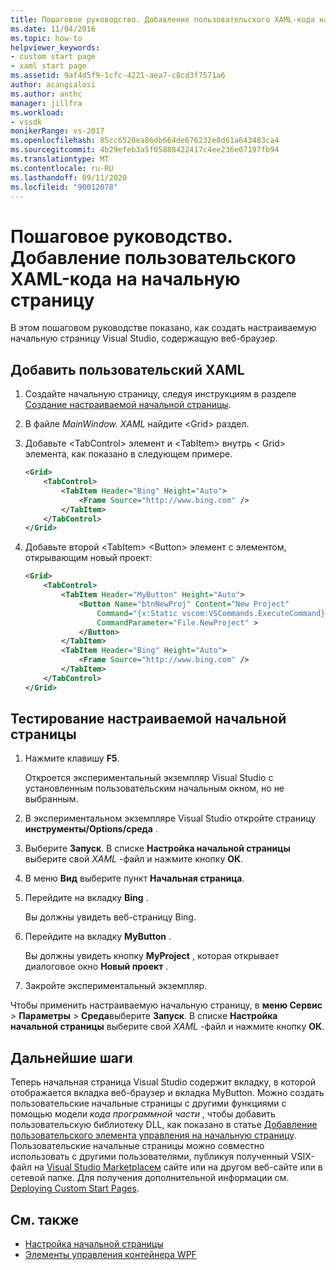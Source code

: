 ```yaml
---
title: Пошаговое руководство. Добавление пользовательского XAML-кода на начальную страницу | Документация Майкрософт
ms.date: 11/04/2016
ms.topic: how-to
helpviewer_keywords:
- custom start page
- xaml start page
ms.assetid: 9af4d5f9-1cfc-4221-aea7-c8cd3f7571a6
author: acangialosi
ms.author: anthc
manager: jillfra
ms.workload:
- vssdk
monikerRange: vs-2017
ms.openlocfilehash: 85cc6520ea86db664de676232e8d61a643483ca4
ms.sourcegitcommit: 4b29efeb3a5f05888422417c4ee236e07197fb94
ms.translationtype: MT
ms.contentlocale: ru-RU
ms.lasthandoff: 09/11/2020
ms.locfileid: "90012078"
---
```

# <a name="walkthrough-add-custom-xaml-to-the-start-page"></a>Пошаговое руководство. Добавление пользовательского XAML-кода на начальную страницу

В этом пошаговом руководстве показано, как создать настраиваемую начальную страницу Visual Studio, содержащую веб-браузер.

## <a name="add-custom-xaml"></a>Добавить пользовательский XAML

1. Создайте начальную страницу, следуя инструкциям в разделе [Создание настраиваемой начальной страницы](../extensibility/creating-a-custom-start-page.md).

2. В файле *MainWindow. XAML* найдите \<Grid> раздел.

3. Добавьте \<TabControl> элемент и \<TabItem> внутрь \< Grid> элемента, как показано в следующем примере.

    ```xml
    <Grid>
        <TabControl>
            <TabItem Header="Bing" Height="Auto">
                <Frame Source="http://www.bing.com" />
            </TabItem>
        </TabControl>
    </Grid>
    ```

4. Добавьте второй \<TabItem> \<Button> элемент с элементом, открывающим новый проект:

    ```xml
    <Grid>
        <TabControl>
            <TabItem Header="MyButton" Height="Auto">
                <Button Name="btnNewProj" Content="New Project"
                    Command="{x:Static vscom:VSCommands.ExecuteCommand}"
                    CommandParameter="File.NewProject" >
                </Button>
            </TabItem>
            <TabItem Header="Bing" Height="Auto">
                <Frame Source="http://www.bing.com" />
            </TabItem>
        </TabControl>
    </Grid>
    ```

## <a name="test-the-custom-start-page"></a>Тестирование настраиваемой начальной страницы

1. Нажмите клавишу **F5**.

     Откроется экспериментальный экземпляр Visual Studio с установленным пользовательским начальным окном, но не выбранным.

2. В экспериментальном экземпляре Visual Studio откройте страницу **инструменты/Options/среда** .

3. Выберите **Запуск**. В списке **Настройка начальной страницы** выберите свой *XAML* -файл и нажмите кнопку **ОК**.

4. В меню **Вид** выберите пункт **Начальная страница**.

5. Перейдите на вкладку **Bing** .

     Вы должны увидеть веб-страницу Bing.

6. Перейдите на вкладку **MyButton** .

     Вы должны увидеть кнопку **MyProject** , которая открывает диалоговое окно **Новый проект** .

7. Закройте экспериментальный экземпляр.

Чтобы применить настраиваемую начальную страницу, в **меню Сервис**  >  **Параметры**  >  **Среда**выберите **Запуск**. В списке **Настройка начальной страницы** выберите свой *XAML* -файл и нажмите кнопку **ОК**.

## <a name="next-steps"></a>Дальнейшие шаги

Теперь начальная страница Visual Studio содержит вкладку, в которой отображается вкладка веб-браузер и вкладка MyButton. Можно создать пользовательские начальные страницы с другими функциями с помощью модели *кода программной части* , чтобы добавить пользовательскую библиотеку DLL, как показано в статье [Добавление пользовательского элемента управления на начальную страницу](../extensibility/adding-user-control-to-the-start-page.md). Пользовательские начальные страницы можно совместно использовать с другими пользователями, публикуя полученный VSIX-файл на [Visual Studio Marketplaceм](https://marketplace.visualstudio.com/) сайте или на другом веб-сайте или в сетевой папке. Для получения дополнительной информации см. [Deploying Custom Start Pages](../extensibility/deploying-custom-start-pages.md).

## <a name="see-also"></a>См. также

- [Настройка начальной страницы](../ide/customizing-the-start-page-for-visual-studio.md)
- [Элементы управления контейнера WPF](/previous-versions/bb675291(v=vs.110))